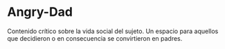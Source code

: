 # Angry-Dad
Contenido crítico sobre la vida social del sujeto.
Un espacio para aquellos que decidieron o en consecuencia se convirtieron en padres.
